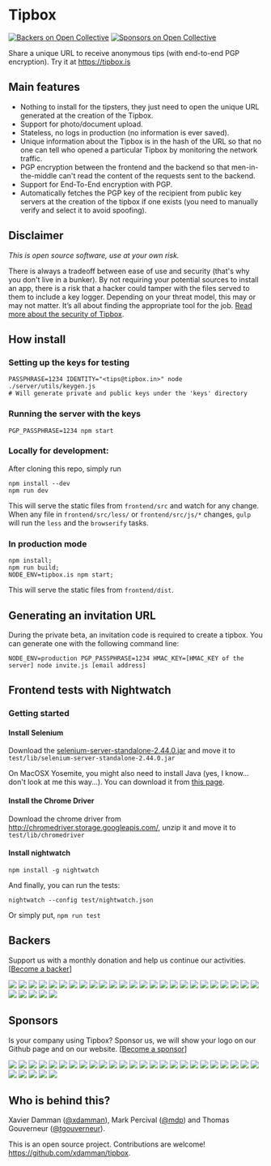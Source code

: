 # Tipbox

[![Backers on Open Collective](https://opencollective.com/tipbox/backers/badge.svg)](#backers)
[![Sponsors on Open Collective](https://opencollective.com/tipbox/sponsors/badge.svg)](#sponsors)

Share a unique URL to receive anonymous tips (with end-to-end PGP encryption).
Try it at https://tipbox.is

## Main features
- Nothing to install for the tipsters, they just need to open the unique URL generated at the creation of the Tipbox.
- Support for photo/document upload.
- Stateless, no logs in production (no information is ever saved).
- Unique information about the Tipbox is in the hash of the URL so that no one can tell who opened a particular Tipbox by monitoring the network traffic.
- PGP encryption between the frontend and the backend so that men-in-the-middle can't read the content of the requests sent to the backend.
- Support for End-To-End encryption with PGP.
- Automatically fetches the PGP key of the recipient from public key servers at the creation of the tipbox if one exists (you need to manually verify and select it to avoid spoofing).

## Disclaimer
*This is open source software, use at your own risk.*

There is always a tradeoff between ease of use and security (that's why you don't live in a bunker). By not requiring your potential sources to install an app, there is a risk that a hacker could tamper with the files served to them to include a key logger. Depending on your threat model, this may or may not matter. It’s all about finding the appropriate tool for the job. 
[Read more about the security of Tipbox](https://tipbox.is#security).

## How install

### Setting up the keys for testing

    PASSPHRASE=1234 IDENTITY="<tips@tipbox.in>" node ./server/utils/keygen.js
    # Will generate private and public keys under the 'keys' directory

### Running the server with the keys

    PGP_PASSPHRASE=1234 npm start


### Locally for development:

After cloning this repo, simply run

    npm install --dev
    npm run dev

This will serve the static files from `frontend/src` and watch for any change.
When any file in `frontend/src/less/` or `frontend/src/js/*` changes, `gulp` will run the `less` and the `browserify` tasks.


### In production mode

   	npm install;
   	npm run build;
   	NODE_ENV=tipbox.is npm start;

This will serve the static files from `frontend/dist`.

## Generating an invitation URL
During the private beta, an invitation code is required to create a tipbox. 
You can generate one with the following command line:

    NODE_ENV=production PGP_PASSPHRASE=1234 HMAC_KEY=[HMAC_KEY of the server] node invite.js [email address]

## Frontend tests with Nightwatch

### Getting started

#### Install Selenium

Download the [selenium-server-standalone-2.44.0.jar](http://selenium-release.storage.googleapis.com/2.44/selenium-server-standalone-2.44.0.jar) and move it to `test/lib/selenium-server-standalone-2.44.0.jar`

On MacOSX Yosemite, you might also need to install Java (yes, I know... don't look at me this way...). You can download it from [this page](http://www.oracle.com/technetwork/java/javase/downloads/jdk8-downloads-2133151.html).

#### Install the Chrome Driver

Download the chrome driver from http://chromedriver.storage.googleapis.com/, unzip it and move it to `test/lib/chromedriver`


#### Install nightwatch

    npm install -g nightwatch

And finally, you can run the tests:

    nightwatch --config test/nightwatch.json
    
Or simply put, `npm run test`


## Backers

Support us with a monthly donation and help us continue our activities. [[Become a backer](https://opencollective.com/tipbox#backer)]

<a href="https://opencollective.com/tipbox/backer/0/website" target="_blank"><img src="https://opencollective.com/tipbox/backer/0/avatar.svg"></a>
<a href="https://opencollective.com/tipbox/backer/1/website" target="_blank"><img src="https://opencollective.com/tipbox/backer/1/avatar.svg"></a>
<a href="https://opencollective.com/tipbox/backer/2/website" target="_blank"><img src="https://opencollective.com/tipbox/backer/2/avatar.svg"></a>
<a href="https://opencollective.com/tipbox/backer/3/website" target="_blank"><img src="https://opencollective.com/tipbox/backer/3/avatar.svg"></a>
<a href="https://opencollective.com/tipbox/backer/4/website" target="_blank"><img src="https://opencollective.com/tipbox/backer/4/avatar.svg"></a>
<a href="https://opencollective.com/tipbox/backer/5/website" target="_blank"><img src="https://opencollective.com/tipbox/backer/5/avatar.svg"></a>
<a href="https://opencollective.com/tipbox/backer/6/website" target="_blank"><img src="https://opencollective.com/tipbox/backer/6/avatar.svg"></a>
<a href="https://opencollective.com/tipbox/backer/7/website" target="_blank"><img src="https://opencollective.com/tipbox/backer/7/avatar.svg"></a>
<a href="https://opencollective.com/tipbox/backer/8/website" target="_blank"><img src="https://opencollective.com/tipbox/backer/8/avatar.svg"></a>
<a href="https://opencollective.com/tipbox/backer/9/website" target="_blank"><img src="https://opencollective.com/tipbox/backer/9/avatar.svg"></a>
<a href="https://opencollective.com/tipbox/backer/10/website" target="_blank"><img src="https://opencollective.com/tipbox/backer/10/avatar.svg"></a>
<a href="https://opencollective.com/tipbox/backer/11/website" target="_blank"><img src="https://opencollective.com/tipbox/backer/11/avatar.svg"></a>
<a href="https://opencollective.com/tipbox/backer/12/website" target="_blank"><img src="https://opencollective.com/tipbox/backer/12/avatar.svg"></a>
<a href="https://opencollective.com/tipbox/backer/13/website" target="_blank"><img src="https://opencollective.com/tipbox/backer/13/avatar.svg"></a>
<a href="https://opencollective.com/tipbox/backer/14/website" target="_blank"><img src="https://opencollective.com/tipbox/backer/14/avatar.svg"></a>
<a href="https://opencollective.com/tipbox/backer/15/website" target="_blank"><img src="https://opencollective.com/tipbox/backer/15/avatar.svg"></a>
<a href="https://opencollective.com/tipbox/backer/16/website" target="_blank"><img src="https://opencollective.com/tipbox/backer/16/avatar.svg"></a>
<a href="https://opencollective.com/tipbox/backer/17/website" target="_blank"><img src="https://opencollective.com/tipbox/backer/17/avatar.svg"></a>
<a href="https://opencollective.com/tipbox/backer/18/website" target="_blank"><img src="https://opencollective.com/tipbox/backer/18/avatar.svg"></a>
<a href="https://opencollective.com/tipbox/backer/19/website" target="_blank"><img src="https://opencollective.com/tipbox/backer/19/avatar.svg"></a>
<a href="https://opencollective.com/tipbox/backer/20/website" target="_blank"><img src="https://opencollective.com/tipbox/backer/20/avatar.svg"></a>
<a href="https://opencollective.com/tipbox/backer/21/website" target="_blank"><img src="https://opencollective.com/tipbox/backer/21/avatar.svg"></a>
<a href="https://opencollective.com/tipbox/backer/22/website" target="_blank"><img src="https://opencollective.com/tipbox/backer/22/avatar.svg"></a>
<a href="https://opencollective.com/tipbox/backer/23/website" target="_blank"><img src="https://opencollective.com/tipbox/backer/23/avatar.svg"></a>
<a href="https://opencollective.com/tipbox/backer/24/website" target="_blank"><img src="https://opencollective.com/tipbox/backer/24/avatar.svg"></a>
<a href="https://opencollective.com/tipbox/backer/25/website" target="_blank"><img src="https://opencollective.com/tipbox/backer/25/avatar.svg"></a>
<a href="https://opencollective.com/tipbox/backer/26/website" target="_blank"><img src="https://opencollective.com/tipbox/backer/26/avatar.svg"></a>
<a href="https://opencollective.com/tipbox/backer/27/website" target="_blank"><img src="https://opencollective.com/tipbox/backer/27/avatar.svg"></a>
<a href="https://opencollective.com/tipbox/backer/28/website" target="_blank"><img src="https://opencollective.com/tipbox/backer/28/avatar.svg"></a>
<a href="https://opencollective.com/tipbox/backer/29/website" target="_blank"><img src="https://opencollective.com/tipbox/backer/29/avatar.svg"></a>


## Sponsors

Is your company using Tipbox? Sponsor us, we will show your logo on our Github page and on our website. [[Become a sponsor](https://opencollective.com/tipbox#sponsor)]

<a href="https://opencollective.com/tipbox/sponsor/0/website" target="_blank"><img src="https://opencollective.com/tipbox/sponsor/0/avatar.svg"></a>
<a href="https://opencollective.com/tipbox/sponsor/1/website" target="_blank"><img src="https://opencollective.com/tipbox/sponsor/1/avatar.svg"></a>
<a href="https://opencollective.com/tipbox/sponsor/2/website" target="_blank"><img src="https://opencollective.com/tipbox/sponsor/2/avatar.svg"></a>
<a href="https://opencollective.com/tipbox/sponsor/3/website" target="_blank"><img src="https://opencollective.com/tipbox/sponsor/3/avatar.svg"></a>
<a href="https://opencollective.com/tipbox/sponsor/4/website" target="_blank"><img src="https://opencollective.com/tipbox/sponsor/4/avatar.svg"></a>
<a href="https://opencollective.com/tipbox/sponsor/5/website" target="_blank"><img src="https://opencollective.com/tipbox/sponsor/5/avatar.svg"></a>
<a href="https://opencollective.com/tipbox/sponsor/6/website" target="_blank"><img src="https://opencollective.com/tipbox/sponsor/6/avatar.svg"></a>
<a href="https://opencollective.com/tipbox/sponsor/7/website" target="_blank"><img src="https://opencollective.com/tipbox/sponsor/7/avatar.svg"></a>
<a href="https://opencollective.com/tipbox/sponsor/8/website" target="_blank"><img src="https://opencollective.com/tipbox/sponsor/8/avatar.svg"></a>
<a href="https://opencollective.com/tipbox/sponsor/9/website" target="_blank"><img src="https://opencollective.com/tipbox/sponsor/9/avatar.svg"></a>
<a href="https://opencollective.com/tipbox/sponsor/10/website" target="_blank"><img src="https://opencollective.com/tipbox/sponsor/10/avatar.svg"></a>
<a href="https://opencollective.com/tipbox/sponsor/11/website" target="_blank"><img src="https://opencollective.com/tipbox/sponsor/11/avatar.svg"></a>
<a href="https://opencollective.com/tipbox/sponsor/12/website" target="_blank"><img src="https://opencollective.com/tipbox/sponsor/12/avatar.svg"></a>
<a href="https://opencollective.com/tipbox/sponsor/13/website" target="_blank"><img src="https://opencollective.com/tipbox/sponsor/13/avatar.svg"></a>
<a href="https://opencollective.com/tipbox/sponsor/14/website" target="_blank"><img src="https://opencollective.com/tipbox/sponsor/14/avatar.svg"></a>
<a href="https://opencollective.com/tipbox/sponsor/15/website" target="_blank"><img src="https://opencollective.com/tipbox/sponsor/15/avatar.svg"></a>
<a href="https://opencollective.com/tipbox/sponsor/16/website" target="_blank"><img src="https://opencollective.com/tipbox/sponsor/16/avatar.svg"></a>
<a href="https://opencollective.com/tipbox/sponsor/17/website" target="_blank"><img src="https://opencollective.com/tipbox/sponsor/17/avatar.svg"></a>
<a href="https://opencollective.com/tipbox/sponsor/18/website" target="_blank"><img src="https://opencollective.com/tipbox/sponsor/18/avatar.svg"></a>
<a href="https://opencollective.com/tipbox/sponsor/19/website" target="_blank"><img src="https://opencollective.com/tipbox/sponsor/19/avatar.svg"></a>
<a href="https://opencollective.com/tipbox/sponsor/20/website" target="_blank"><img src="https://opencollective.com/tipbox/sponsor/20/avatar.svg"></a>
<a href="https://opencollective.com/tipbox/sponsor/21/website" target="_blank"><img src="https://opencollective.com/tipbox/sponsor/21/avatar.svg"></a>
<a href="https://opencollective.com/tipbox/sponsor/22/website" target="_blank"><img src="https://opencollective.com/tipbox/sponsor/22/avatar.svg"></a>
<a href="https://opencollective.com/tipbox/sponsor/23/website" target="_blank"><img src="https://opencollective.com/tipbox/sponsor/23/avatar.svg"></a>
<a href="https://opencollective.com/tipbox/sponsor/24/website" target="_blank"><img src="https://opencollective.com/tipbox/sponsor/24/avatar.svg"></a>
<a href="https://opencollective.com/tipbox/sponsor/25/website" target="_blank"><img src="https://opencollective.com/tipbox/sponsor/25/avatar.svg"></a>
<a href="https://opencollective.com/tipbox/sponsor/26/website" target="_blank"><img src="https://opencollective.com/tipbox/sponsor/26/avatar.svg"></a>
<a href="https://opencollective.com/tipbox/sponsor/27/website" target="_blank"><img src="https://opencollective.com/tipbox/sponsor/27/avatar.svg"></a>
<a href="https://opencollective.com/tipbox/sponsor/28/website" target="_blank"><img src="https://opencollective.com/tipbox/sponsor/28/avatar.svg"></a>
<a href="https://opencollective.com/tipbox/sponsor/29/website" target="_blank"><img src="https://opencollective.com/tipbox/sponsor/29/avatar.svg"></a>

## Who is behind this?
<p>Xavier Damman (<a href="https://twitter.com/xdamman">@xdamman</a>), Mark Percival (<a href="https://twitter.com/mdp">@mdp</a>) and Thomas Gouverneur (<a href="https://twitter.com/tgouverneur">@tgouverneur</a>).</p>
<p>This is an open source project. Contributions are welcome! <a href="https://github.com/xdamman/tipbox">https://github.com/xdamman/tipbox</a>.
